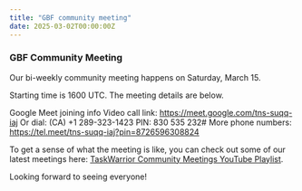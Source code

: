 ```yaml
---
title: "GBF community meeting"
date: 2025-03-02T00:00:00Z
---
```


### GBF Community Meeting

Our bi-weekly community meeting happens on Saturday, March 15.

Starting time is 1600 UTC.
The meeting details are below.

Google Meet joining info
Video call link: https://meet.google.com/tns-suqq-iaj
Or dial: (CA) +1 289-323-1423 PIN: 830 535 232#
More phone numbers: https://tel.meet/tns-suqq-iaj?pin=8726596308824

To get a sense of what the meeting is like, you can check out some of our latest meetings here:
[TaskWarrior Community Meetings YouTube Playlist](https://www.youtube.com/playlist?list=PLU-esvACzq9XBiGjDCQnMQigKrjlNBq2W).

Looking forward to seeing everyone!
